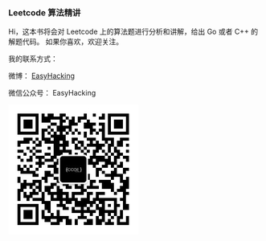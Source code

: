 ### Leetcode 算法精讲

Hi，这本书将会对 Leetcode 上的算法题进行分析和讲解，给出 Go 或者 C++ 的解题代码。
如果你喜欢，欢迎关注。

我的联系方式： 

微博： [EasyHacking](http://weibo.com/realxuejin)


微信公众号： EasyHacking

![EasyHacking](/images/easy-hacking.jpg)

